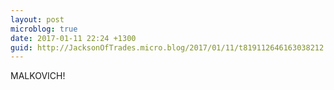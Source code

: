 ```yaml
---
layout: post
microblog: true
date: 2017-01-11 22:24 +1300
guid: http://JacksonOfTrades.micro.blog/2017/01/11/t819112646163038212.html
---
```

MALKOVICH!
